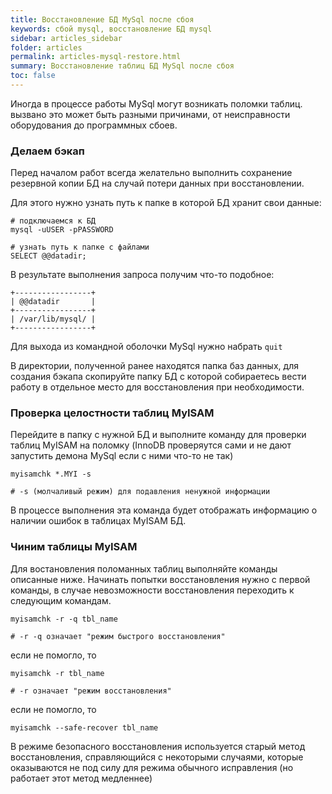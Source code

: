 ```yaml
---
title: Восстановление БД MySql после сбоя
keywords: сбой mysql, восстановление БД mysql
sidebar: articles_sidebar
folder: articles
permalink: articles-mysql-restore.html
summary: Восстановление таблиц БД MySql после сбоя
toc: false
---
```


Иногда в процессе работы MySql могут возникать поломки таблиц. вызвано это может быть разными причинами, от неисправности оборудования до программных сбоев.

### Делаем бэкап

Перед началом работ всегда желательно выполнить сохранение резервной копии БД на случай потери данных при восстановлении.

Для этого нужно узнать путь к папке в которой БД хранит свои данные:

```
# подключаемся к БД
mysql -uUSER -pPASSWORD

# узнать путь к папке с файлами
SELECT @@datadir;
```

В результате выполнения запроса получим что-то подобное:

```
+-----------------+
| @@datadir       |
+-----------------+
| /var/lib/mysql/ |
+-----------------+
```

Для выхода из командной оболочки MySql нужно набрать ```quit```

В директории, полученной ранее находятся папка баз данных, для создания бэкапа скопируйте папку БД с которой собираетесь вести работу в отдельное место для восстановления при необходимости.

### Проверка целостности таблиц MyISAM

Перейдите в папку с нужной БД и выполните команду для проверки таблиц MyISAM на поломку (InnoDB проверяутся сами и не дают запустить демона MySql если с ними что-то не так)

```
myisamchk *.MYI -s

# -s (молчаливый режим) для подавления ненужной информации
```

В процессе выполнения эта команда будет отображать информацию о наличии ошибок в таблицах MyISAM БД.

### Чиним таблицы MyISAM

Для востановления поломанных таблиц выполняйте команды описанные ниже. Начинать попытки восстановления нужно с первой команды, в случае невозможности восстановления переходить к следующим командам.

```
myisamchk -r -q tbl_name 

# -r -q означает "режим быстрого восстановления"
```

если не помогло, то

```
myisamchk -r tbl_name 

# -r означает "режим восстановления"
```

если не помогло, то

```
myisamchk --safe-recover tbl_name
```

В режиме безопасного восстановления используется старый метод восстановления, справляющийся с некоторыми случаями, которые оказываются не под силу для режима обычного исправления (но работает этот метод медленнее)
